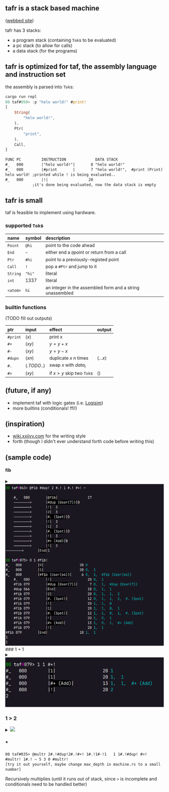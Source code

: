 ## tafr is a stack based machine
([webbed site](https://ckie.dev/taf))

tafr has 3 stacks:

- a program stack (containing `Tok`s to be evaluated)
- a pc stack (to allow for calls)
- a data stack (for the programs)

## tafr is optimized for taf, the assembly language and instruction set

the assembly is parsed into `Tok`s:

```rust
cargo run repl
00 taf#050> :p "helo world!" #print!
[
    String(
        "helo world!",
    ),
    Ptr(
        "print",
    ),
    Call,
]
```

```
FUNC PC         INSTRUCTION             DATA STACK
#_   000        |"helo world!"|       8 "helo world!"
#_   000        |#print       |       7 "helo world!",  #print (Print)
helo world! ;printed while ! is being evaluated..
#_   000        |!|                  20
            ;it's done being evaluated, now the data stack is empty
```

## tafr is small

taf is feasible to implement using hardware.

### supported `Tok`s

| name     | symbol | description                                               |
| :------- | :----- | :-------------------------------------------------------- |
| `Point`  | `@hi`  | point to the code ahead                                   |
| `End`    | `~`    | either end a `@`point or return from a call               |
| `Ptr`    | `#hi`  | point to a previously-registed point                      |
| `Call`   | `!`    | pop a `#Ptr` and jump to it                               |
| `String` | `"hi"` | literal                                                   |
| `int`    | 1337   | literal                                                   |
| `<atom>` | `hi`   | an integer in the assembled form and a string unassembled |

### builtin functions

(TODO fill out outputs)

| ptr      | input       | effect                   | output   |
| :------- | :---------- | :----------------------- | :------- |
| `#print` | $(x)$       | print x                  |          |
| `#+`     | $(x y)$     | $y = y + x$              |          |
| `#-`     | $(x y)$     | $y = y - x$              |          |
| `#dupn`  | $(x n)$     | duplicate $x$ $n$ times  | $(...x)$ |
| `#.`     | $(.TODO..)$ | swap $x$ with $data_i$   |          |
| `#>`     | $(x y)$     | if $x>y$ skip two `Tok`s | $()$     |

## (future, if any)

- implement taf with logic gates (i.e. [Logisim](http://www.cburch.com/logisim/))
- more builtins (conditionals! ffi!)

## (inspiration)

- [wiki.xxiivv.com](https://wiki.xxiivv.com) for the writing style
- forth (though I didn't ever understand forth code before writing this)

## (sample code)

#### fib
<details>
<summary><img src=doc/fib.png></summary>

``` 
00 taf#063> @fib #dup! 2 #.! 1 #.! #+! ~
    #_   000        |@fib|               17
    ————————>       |#dup (User(7))|0
    ————————>       |!|  3
    ————————>       |2|  3
    ————————>       |#. (Spot)|0
    ————————>       |!|  3
    ————————>       |1|  3
    ————————>       |#. (Spot)|0
    ————————>       |!|  3
    ————————>       |#+ (Add)|0
    ————————>       |!|  3
————————>       |End|1
 
00 taf#075> 0 1 #fib!
#_   000        |0|                  20 0
#_   000        |1|                  20 0,  1
#_   000        |#fib (User(64))|     6 0,  1,  #fib (User(64))
    #_   000        |!|                  20 0,  1
    #fib 079        |#dup (User(7))|      7 0,  1,  #dup (User(7))
    #dup 066        |End|                18 0,  1,  1
    #fib 079        |2|                  20 0,  1,  1,  2
    #fib 079        |#. (Spot)|          12 0,  1,  1,  2,  #. (Spot)
    #fib 079        |!|                  20 1,  1,  0
    #fib 079        |1|                  20 1,  1,  0,  1
    #fib 079        |#. (Spot)|          12 1,  1,  0,  1,  #. (Spot)
    #fib 079        |!|                  20 1,  0,  1
    #fib 079        |#+ (Add)|           13 1,  0,  1,  #+ (Add)
    #fib 079        |!|                  20 1,  1
#fib 079        |End|                18 1,  1
1
1
```

</details>
### 1 + 1
<details>
<summary><img src="doc/1+1.png"></summary>

```
00 taf#079> 1 1 #+!
#_   000        |1|                  20 1
#_   000        |1|                  20 1,  1
#_   000        |#+ (Add)|           13 1,  1,  #+ (Add)
#_   000        |!|                  20 2
2
```

</details>

### 1 > 2
<details>
<summary><img src="1gt2.png"></summary>

```
00 taf#107> @yes"true"#print!~ 1 2 #>! #yes!
    #_   000        |@yes|               17
    ————————>       |"true"|0
    ————————>       |#print (Print)|0
    ————————>       |!|  3
————————>       |End|1
#_   000        |1|                  20 1
#_   000        |2|                  20 1,  2
#_   000        |#> (Gt)|            14 1,  2,  #> (Gt)
#_   000        |!|                  20
#_   000        |#yes (User(108))|    5 #yes (User(108))
    #_   000        |!|                  20
    #yes 118        |"true"|             15 "true"
    #yes 118        |#print (Print)|      7 "true",     #print (Print)
true
    #yes 118        |!|                  20
#yes 118        |End|                18
```

</details>

### *
```
00 taf#035> @multr 2#.!#dup!2#.!#+! 1#.!1#-!1   1 1#.!#dup! #>! #multr! 1#.! ~ 5 3 0 #multr!
[try it out yourself, maybe change max_depth in machine.rs to a small number]
```
Recursively multiplies (until it runs out of stack, since `>` is incomplete and conditionals need to be handled better)
